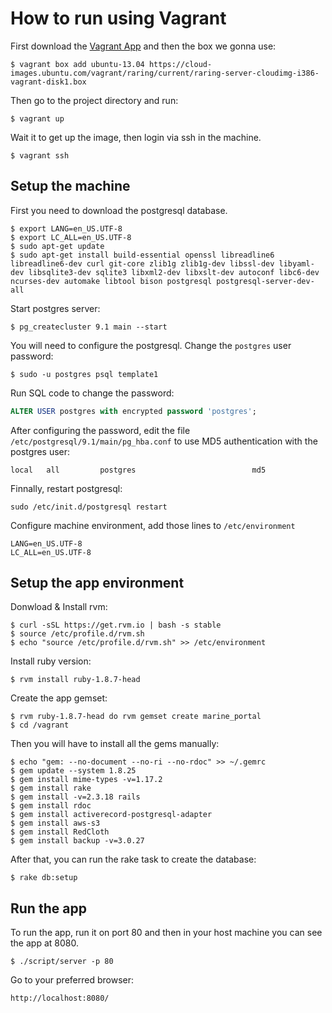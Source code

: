 How to run using Vagrant
========================

First download the [Vagrant App](http://www.vagrantup.com/downloads.html) and then the box we gonna use:

```
$ vagrant box add ubuntu-13.04 https://cloud-images.ubuntu.com/vagrant/raring/current/raring-server-cloudimg-i386-vagrant-disk1.box
```

Then go to the project directory and run:

```
$ vagrant up
```

Wait it to get up the image, then login via ssh in the machine.

```
$ vagrant ssh
```

## Setup the machine

First you need to download the postgresql database.

```
$ export LANG=en_US.UTF-8
$ export LC_ALL=en_US.UTF-8
$ sudo apt-get update
$ sudo apt-get install build-essential openssl libreadline6 libreadline6-dev curl git-core zlib1g zlib1g-dev libssl-dev libyaml-dev libsqlite3-dev sqlite3 libxml2-dev libxslt-dev autoconf libc6-dev ncurses-dev automake libtool bison postgresql postgresql-server-dev-all
```

Start postgres server:

```
$ pg_createcluster 9.1 main --start
```

You will need to configure the postgresql. Change the `postgres` user password:

```
$ sudo -u postgres psql template1
```

Run SQL code to change the password:

```sql
ALTER USER postgres with encrypted password 'postgres';
```

After configuring the password, edit the file `/etc/postgresql/9.1/main/pg_hba.conf` to use MD5 authentication with the postgres user:

```
local   all         postgres                          md5
```

Finnally, restart postgresql:

```
sudo /etc/init.d/postgresql restart
```

Configure machine environment, add those lines to `/etc/environment`

```
LANG=en_US.UTF-8
LC_ALL=en_US.UTF-8
```

## Setup the app environment

Donwload & Install rvm:

```
$ curl -sSL https://get.rvm.io | bash -s stable
$ source /etc/profile.d/rvm.sh
$ echo "source /etc/profile.d/rvm.sh" >> /etc/environment
```

Install ruby version:

```
$ rvm install ruby-1.8.7-head
```

Create the app gemset:

```
$ rvm ruby-1.8.7-head do rvm gemset create marine_portal
$ cd /vagrant
```

Then you will have to install all the gems manually:

```
$ echo "gem: --no-document --no-ri --no-rdoc" >> ~/.gemrc
$ gem update --system 1.8.25
$ gem install mime-types -v=1.17.2
$ gem install rake
$ gem install -v=2.3.18 rails
$ gem install rdoc
$ gem install activerecord-postgresql-adapter
$ gem install aws-s3
$ gem install RedCloth
$ gem install backup -v=3.0.27
```

After that, you can run the rake task to create the database:

```
$ rake db:setup
```

## Run the app

To run the app, run it on port 80 and then in your host machine you can see the app at 8080.

```
$ ./script/server -p 80
```

Go to your preferred browser:

```
http://localhost:8080/
```
